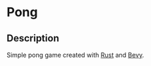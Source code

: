 # Pong
## Description
Simple pong game created with [Rust](https://www.rust-lang.org/) and [Bevy](https://bevyengine.org).